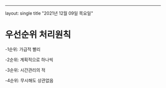 ---
layout: single
title "2021년 12월 09일 목요일"

# 우선순위 처리원칙

-1순위: 가급적 빨리

-2순위: 계획적으로 하나씩

-3순위: 시간관리의 적

-4순위: 무시해도 상관없음 
